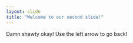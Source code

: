 ```yaml
---
layout: slide
title: "Welcome to our second slide!"
---
```

Damn shawty okay!
Use the left arrow to go back!
